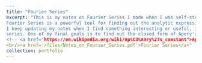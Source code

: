```yaml
---
title: "Fourier Series"
excerpt: "This is my notes on Fourier Series I made when I was self-studying Fourier Series. 
Fourier Series is a powerful tool for finding out the analytic expressions of infinite series. 
I keep updating my notes when I find something interesting or useful, in my view, about Fourier 
series. One of my final goals is to find out the closed form of Apery's constant. 
<!-- <a href="https://en.wikipedia.org/wiki/Ap%C3%A9ry%27s_constant">Apery's constant</a>.  -->
<br/><a href='/files/Notes_on_Fourier_Series.pdf'>Fourier Series</a>"
collection: portfolio
---
```

